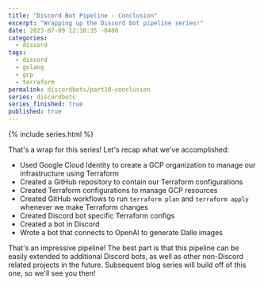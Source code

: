 ```yaml
---
title: "Discord Bot Pipeline - Conclusion"
excerpt: "Wrapping up the Discord bot pipeline series!"
date: 2023-07-09 12:10:35 -0400
categories:
  - discord
tags:
  - discord
  - golang
  - gcp
  - terraform
permalink: discordbots/part10-conclusion
series: discordbots
series_finished: true
published: true
---
```


{% include series.html %}

That's a wrap for this series! Let's recap what we've accomplished:

- Used Google Cloud Identity to create a GCP organization to manage our
  infrastructure using Terraform
- Created a GitHub repository to contain our Terraform configurations
- Created Terraform configurations to manage GCP resources
- Created GitHub workflows to run `terraform plan` and `terraform apply`
  whenever we make Terraform changes
- Created Discord bot specific Terraform configs
- Created a bot in Discord
- Wrote a bot that connects to OpenAI to generate Dalle images

That's an impressive pipeline! The best part is that this pipeline can be easily
extended to additional Discord bots, as well as other non-Discord related
projects in the future. Subsequent blog series will build off of this one, so
we'll see you then!
